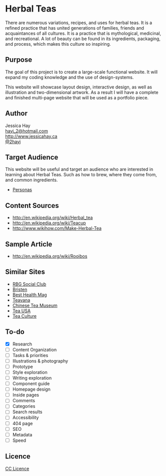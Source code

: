 # Herbal Teas
There are numerous variations, recipes, and uses for herbal teas. It is a refined practice that has united generations of families, friends and acquaintances of all cultures. It is a practice that is mythological, medicinal, and recreational. A lot of beauty can be found in its ingredients, packaging, and process, which makes this culture so inspiring.

## Purpose
The goal of this project is to create a large-scale functional website. It will expand my coding knowledge and the use of design-systems.

This website will showcase layout design, interactive design, as well as illustration and two-dimensional artwork. As a result I will have a complete and finished multi-page website that will be used as a portfolio piece. 


## Author

Jessica Hay  
[hayj_2@hotmail.com](mailto:hayj_2@hotmail.com)  
<http://www.jessicahay.ca>  
[@2hayj](https://twitter.com/2hayj)

## Target Audience
This website will be useful and target an audience who are interested in learning about Herbal Teas. Such as how to brew, where they come from, and common ingredients. 

- [Personas](Personas.md)

## Content Sources

- <http://en.wikipedia.org/wiki/Herbal_tea>
- <http://en.wikipedia.org/wiki/Teacup>
- <http://www.wikihow.com/Make-Herbal-Tea>

## Sample Article
- <http://en.wikipedia.org/wiki/Rooibos>

## Similar Sites
- [RBG Social Club](http://rbgsocialclub.wordpress.com/2012/01/04/16-herbal-teas-with-health-facts-to-put-on-your-grocery-list/)
- [Bristen](http://bristen.com/teasChart.htm)
- [Best Health Mag](http://www.besthealthmag.ca/eat-well/nutrition/7-herbal-teas-that-will-make-you-healthy)
- [Teavana](http://www.teavana.com/)
- [Chinese Tea Museum](http://english.teamuseum.cn/)
- [Tea USA](http://www.teausa.org/14521/brewing-tea)
- [Tea Culture](http://en.wikipedia.org/wiki/Tea_culture)

## To-do
- [x] Research
- [ ] Content Organization
- [ ] Tasks & priorities
- [ ] Illustrations & photography
- [ ] Prototype
- [ ] Style exploration
- [ ] Writing exploration
- [ ] Component guide
- [ ] Homepage design
- [ ] Inside pages
- [ ] Comments
- [ ] Categories
- [ ] Search results
- [ ] Accessibility
- [ ] 404 page
- [ ] SEO
- [ ] Metadata
- [ ] Speed

## Licence
[CC Licence](http://creativecommons.org/licenses/by/3.0/legalcode)
